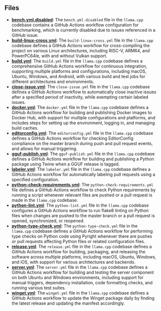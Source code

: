 
## Files
- **[bench.yml.disabled](workflows/bench.yml.disabled.driver.md)**: The `bench.yml.disabled` file in the `llama.cpp` codebase contains a GitHub Actions workflow configuration for benchmarking, which is currently disabled due to issues referenced in a GitHub issue.
- **[build-linux-cross.yml](workflows/build-linux-cross.yml.driver.md)**: The `build-linux-cross.yml` file in the `llama.cpp` codebase defines a GitHub Actions workflow for cross-compiling the project on various Linux architectures, including RISC-V, ARM64, and PowerPC64le, with and without Vulkan support.
- **[build.yml](workflows/build.yml.driver.md)**: The `build.yml` file in the `llama.cpp` codebase defines a comprehensive GitHub Actions workflow for continuous integration, supporting multiple platforms and configurations, including macOS, Ubuntu, Windows, and Android, with various build and test jobs for different architectures and environments.
- **[close-issue.yml](workflows/close-issue.yml.driver.md)**: The `close-issue.yml` file in the `llama.cpp` codebase defines a GitHub Actions workflow to automatically close inactive issues after a specified period of inactivity, while exempting certain labeled issues.
- **[docker.yml](workflows/docker.yml.driver.md)**: The `docker.yml` file in the `llama.cpp` codebase defines a GitHub Actions workflow for building and publishing Docker images to Docker Hub, with support for multiple configurations and platforms, and includes steps for setting up the environment, logging in, and managing build caches.
- **[editorconfig.yml](workflows/editorconfig.yml.driver.md)**: The `editorconfig.yml` file in the `llama.cpp` codebase defines a GitHub Actions workflow for checking EditorConfig compliance on the master branch during push and pull request events, and allows for manual triggering.
- **[gguf-publish.yml](workflows/gguf-publish.yml.driver.md)**: The `gguf-publish.yml` file in the `llama.cpp` codebase defines a GitHub Actions workflow for building and publishing a Python package using Twine when a GGUF release is tagged.
- **[labeler.yml](workflows/labeler.yml.driver.md)**: The `labeler.yml` file in the `llama.cpp` codebase defines a GitHub Actions workflow for automatically labeling pull requests using a specified configuration.
- **[python-check-requirements.yml](workflows/python-check-requirements.yml.driver.md)**: The `python-check-requirements.yml` file defines a GitHub Actions workflow to check Python requirements by running a script whenever relevant files are pushed or a pull request is made in the `llama.cpp` codebase.
- **[python-lint.yml](workflows/python-lint.yml.driver.md)**: The `python-lint.yml` file in the `llama.cpp` codebase configures a GitHub Actions workflow to run flake8 linting on Python files when changes are pushed to the master branch or a pull request is opened, synchronized, or reopened.
- **[python-type-check.yml](workflows/python-type-check.yml.driver.md)**: The `python-type-check.yml` file in the `llama.cpp` codebase defines a GitHub Actions workflow for performing type checks on Python code using Pyright whenever there are pushes or pull requests affecting Python files or related configuration files.
- **[release.yml](workflows/release.yml.driver.md)**: The `release.yml` file in the `llama.cpp` codebase defines a GitHub Actions workflow for building, packaging, and releasing the software across multiple platforms, including macOS, Ubuntu, Windows, and iOS, with support for various architectures and backends.
- **[server.yml](workflows/server.yml.driver.md)**: The `server.yml` file in the `llama.cpp` codebase defines a GitHub Actions workflow for building and testing the server component on both Ubuntu and Windows environments, including support for manual triggers, dependency installation, code formatting checks, and running various test suites.
- **[winget.yml](workflows/winget.yml.driver.md)**: The `winget.yml` file in the `llama.cpp` codebase defines a GitHub Actions workflow to update the Winget package daily by finding the latest release and updating the manifest accordingly.
